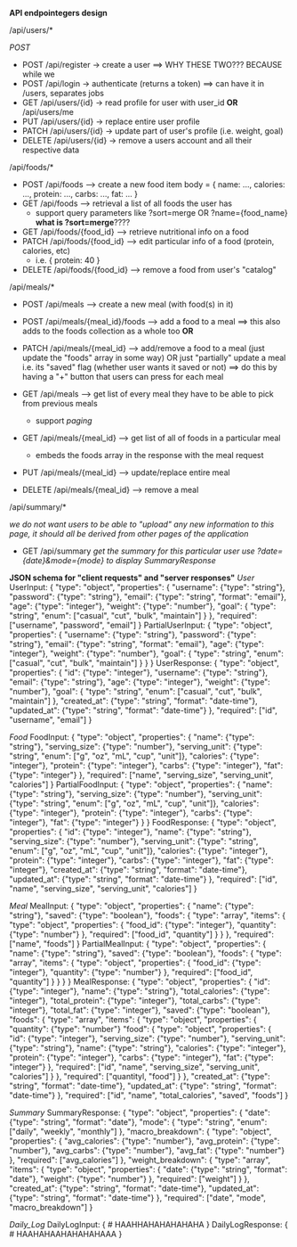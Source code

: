 **API endpointegers design**


/api/users/* 

*POST*
- POST /api/register -> create a user                ==> WHY THESE TWO??? BECAUSE while we
- POST /api/login -> authenticate (returns a token)  ==> can have it in /users, separates jobs
- GET /api/users/{id} -> read profile for user with user_id **OR** /api/users/me
- PUT /api/users/{id} -> replace entire user profile
- PATCH /api/users/{id} -> update part of user's profile (i.e. weight, goal)
- DELETE /api/users/{id} -> remove a users account and all their respective data


/api/foods/*

- POST /api/foods --> create a new food item
    body = {
        name: ...,
        calories: ...,
        protein: ...,
        carbs: ...,
        fat: ...
    }
- GET /api/foods --> retrieval a list of all foods the user has
    + support query parameters like ?sort=merge OR ?name={food_name}
        **what is ?sort=merge**????
- GET /api/foods/{food_id} --> retrieve nutritional info on a food
- PATCH /api/foods/{food_id} --> edit particular info of a food (protein, calories, etc)
    + i.e. { protein: 40 }
- DELETE /api/foods/{food_id} --> remove a food from user's "catalog"


/api/meals/*

- POST /api/meals --> create a new meal (with food(s) in it)

- POST /api/meals/{meal_id}/foods --> add a food to a meal
    ==> this also adds to the foods collection as a whole too
    **OR**
- PATCH /api/meals/{meal_id} --> add/remove a food to a meal (just update the "foods" array in some way) OR just "partially" update a meal i.e. its "saved" flag (whether user wants it saved or not)
    ==> do this by having a "+" button that users can press for each meal

- GET /api/meals --> get list of every meal they have to be able to pick from previous meals
    + support *paging*
- GET /api/meals/{meal_id} --> get list of all of foods in a particular meal
    + embeds the foods array in the response with the meal request
- PUT /api/meals/{meal_id} --> update/replace entire meal
- DELETE /api/meals/{meal_id} --> remove a meal


/api/summary/*

*we do not want users to be able to "upload" any new information to this page, it should all be derived from other pages of the application*
- GET /api/summary
    *get the summary for this particular user*
    *use ?date={date}&mode={mode} to display SummaryResponse*

**JSON schema for "client requests" and "server responses"**
*User*
UserInput:
{
    "type": "object",
    "properties": {
        "username": {"type": "string"},
        "password": {"type": "string"},
        "email": {"type": "string", "format": "email"},
        "age": {"type": "integer"},
        "weight": {"type": "number"},
        "goal": {
            "type": "string",
            "enum": ["casual", "cut", "bulk", "maintain"]
        }
    },
    "required": ["username", "password", "email"]
}
PartialUserInput:
{
    "type": "object",
    "properties": {
        "username": {"type": "string"},
        "password": {"type": "string"},
        "email": {"type": "string", "format": "email"},
        "age": {"type": "integer"},
        "weight": {"type": "number"},
        "goal": {
            "type": "string",
            "enum": ["casual", "cut", "bulk", "maintain"]
        }
    }
}
UserResponse:
{
    "type": "object",
    "properties": {
        "id": {"type": "integer"},
        "username": {"type": "string"},
        "email": {"type": "string"},
        "age": {"type": "integer"},
        "weight": {"type": "number"},
        "goal": {
            "type": "string",
            "enum": ["casual", "cut", "bulk", "maintain"]
        },
        "created_at": {"type": "string", "format": "date-time"},
        "updated_at": {"type": "string", "format": "date-time"}
    },
    "required": ["id", "username", "email"]
}

*Food*
FoodInput:
{
    "type": "object",
    "properties": {
        "name": {"type": "string"},
        "serving_size": {"type": "number"},
        "serving_unit": {"type": "string", "enum": ["g", "oz", "mL", "cup", "unit"]},
        "calories": {"type": "integer"},
        "protein": {"type": "integer"},
        "carbs": {"type": "integer"},
        "fat": {"type": "integer"}
    },
    "required": ["name", "serving_size", "serving_unit", "calories"]
}
PartialFoodInput:
{
    "type": "object",
    "properties": {
        "name": {"type": "string"},
        "serving_size": {"type": "number"},
        "serving_unit": {"type": "string", "enum": ["g", "oz", "mL", "cup", "unit"]},
        "calories": {"type": "integer"},
        "protein": {"type": "integer"},
        "carbs": {"type": "integer"},
        "fat": {"type": "integer"}
    }
}
FoodResponse:
{
    "type": "object",
    "properties": {
        "id": {"type": "integer"},
        "name": {"type": "string"},
        "serving_size": {"type": "number"},
        "serving_unit": {"type": "string", "enum": ["g", "oz", "mL", "cup", "unit"]},
        "calories": {"type": "integer"},
        "protein": {"type": "integer"},
        "carbs": {"type": "integer"},
        "fat": {"type": "integer"},
        "created_at": {"type": "string", "format": "date-time"},
        "updated_at": {"type": "string", "format": "date-time"}
    },
    "required": ["id", "name", "serving_size", "serving_unit", "calories"]
}

*Meal*
MealInput:
{
    "type": "object",
    "properties": {
        "name": {"type": "string"},
        "saved": {"type": "boolean"},
        "foods": {
            "type": "array",
            "items": {
                "type": "object",
                "properties": {
                    "food_id": {"type": "integer"},
                    "quantity": {"type": "number"}
                },
                "required": ["food_id", "quantity"]
            }
        }
    },
    "required": ["name", "foods"]
}
PartialMealInput:
{
    "type": "object",
    "properties": {
        "name": {"type": "string"},
        "saved": {"type": "boolean"},
        "foods": {
            "type": "array",
            "items": {
                "type": "object",
                "properties": {
                    "food_id": {"type": "integer"},
                    "quantity": {"type": "number"}
                },
                "required": ["food_id", "quantity"]
            }
        }
    }
}
MealResponse:
{
    "type": "object",
    "properties": {
        "id": {"type": "integer"},
        "name": {"type": "string"},
        "total_calories": {"type": "integer"},
        "total_protein": {"type": "integer"},
        "total_carbs": {"type": "integer"},
        "total_fat": {"type": "integer"},
        "saved": {"type": "boolean"},
        "foods": {
            "type": "array",
            "items": {
                "type": "object",
                "properties": {
                    "quantity": {"type": "number"}
                    "food": {
                        "type": "object",
                        "properties": {
                            "id": {"type": "integer"},
                            "serving_size": {"type": "number"},
                            "serving_unit": {"type": "string"},
                            "name": {"type": "string"},
                            "calories": {"type": "integer"},
                            "protein": {"type": "integer"},
                            "carbs": {"type": "integer"},
                            "fat": {"type": "integer"}
                        },
                        "required": ["id", "name", "serving_size", "serving_unit", "calories"]
                    }
                },
                "required": ["quantityl, "food"]
            }
        },
        "created_at": {"type": "string", "format": "date-time"},
        "updated_at": {"type": "string", "format": "date-time"}
    },
    "required": ["id", "name", "total_calories", "saved", "foods"]
}

*Summary*
SummaryResponse:
{
    "type": "object",
    "properties": {
        "date": {"type": "string", "format": "date"},
        "mode": {
            "type": "string",
            "enum": ["daily", "weekly", "monthly"]
        },
        "macro_breakdown": {
            "type": "object",
            "properties": {
                "avg_calories": {"type": "number"},
                "avg_protein": {"type": "number"},
                "avg_carbs": {"type": "number"},
                "avg_fat": {"type": "number"}
            },
            "required": ["avg_calories"]
        },
        "weight_breakdown": {
            "type": "array",
            "items": {
                "type": "object",
                "properties": {
                    "date": {"type": "string", "format": "date"},
                    "weight": {"type": "number"}
                },
                "required": ["weight"]
            }
        },
        "created_at": {"type": "string", "format": "date-time"},
        "updated_at": {"type": "string", "format": "date-time"}
    },
    "required": ["date", "mode", "macro_breakdown"]
}

*Daily_Log*
DailyLogInput:
{
    # HAAHHAHAHAHAHAHA
}
DailyLogResponse:
{
    # HAAHAHAAHAHAHAHAAA
}